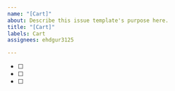 ```yaml
---
name: "[Cart]"
about: Describe this issue template's purpose here.
title: "[Cart]"
labels: Cart
assignees: ehdgur3125

---
```


* [ ] 
* [ ] 
* [ ]
